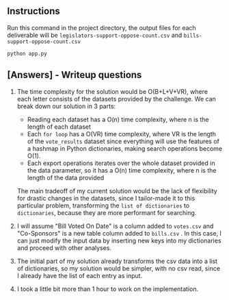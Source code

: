 ## Instructions
Run this command in the project directory, the output files for each deliverable will be `legislators-support-oppose-count.csv` and `bills-support-oppose-count.csv`
```bash
python app.py
```

## [Answers] - Writeup questions
1. The time complexity for the solution would be O(B+L+V+VR), where each letter consists of the datasets provided by the challenge. We can break down our solution in 3 parts:
    - Reading each dataset has a O(n) time complexity, where n is the length of each dataset
    - Each `for loop` has a O(VR) time complexity, where VR is the length of the `vote_results` dataset since everything will use the features of a hashmap in Python dictionaries, making search operations become O(1).
    - Each export operations iterates over the whole dataset provided in the data parameter, so it has a O(n) time complexity, where n is the length of the data provided

    The main tradeoff of my current solution would be the lack of flexibility for drastic changes in the datasets, since I tailor-made it to this particular problem, transforming the `list of dictionaries` to `dictionaries`, because they are more performant for searching.
2. I will assume "Bill Voted On Date" is a column added to `votes.csv` and "Co-Sponsors" is a new table column added to `bills.csv` . In this case, I can just modify the input data by inserting new keys into my dictionaries and proceed with other analyses. 
3. The initial part of my solution already transforms the csv data into a list of dictionaries, so my solution would be simpler, with no csv read, since I already have the list of each entry as input.
4. I took a little bit more than 1 hour to work on the implementation.